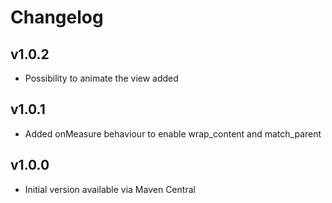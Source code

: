Changelog
=========

v1.0.2
------
* Possibility to animate the view added

v1.0.1
------
* Added onMeasure behaviour to enable wrap_content and match_parent

v1.0.0
------
* Initial version available via Maven Central
